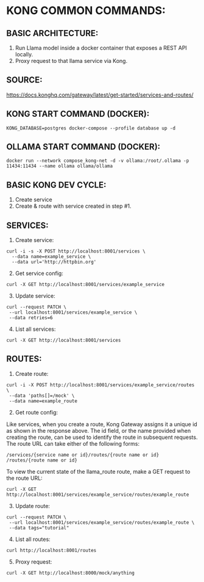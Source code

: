 # KONG COMMON COMMANDS:

## BASIC ARCHITECTURE:

1. Run Llama model inside a docker container that exposes a REST API locally.
2. Proxy request to that llama service via Kong.

## SOURCE:

https://docs.konghq.com/gateway/latest/get-started/services-and-routes/

## KONG START COMMAND (DOCKER):

```
KONG_DATABASE=postgres docker-compose --profile database up -d  
```

## OLLAMA START COMMAND (DOCKER):

```
docker run --network compose_kong-net -d -v ollama:/root/.ollama -p 11434:11434 --name ollama ollama/ollama
```

## BASIC KONG DEV CYCLE:

1. Create service
2. Create & route with service created in step #1.

## SERVICES:

1. Create service:

```
curl -i -s -X POST http://localhost:8001/services \
  --data name=example_service \
  --data url='http://httpbin.org'
```

2. Get service config:

```
curl -X GET http://localhost:8001/services/example_service
```

3. Update service:

```
curl --request PATCH \
 --url localhost:8001/services/example_service \
 --data retries=6
```

4. List all services:

```
curl -X GET http://localhost:8001/services
```

## ROUTES:

1. Create route:

```
curl -i -X POST http://localhost:8001/services/example_service/routes \
 --data 'paths[]=/mock' \
 --data name=example_route
```

2. Get route config:

Like services, when you create a route, Kong Gateway assigns it a unique id as shown in the response above. The id field, or the name provided when creating the route, can be used to identify the route in subsequent requests. The route URL can take either of the following forms:

`/services/{service name or id}/routes/{route name or id}`
`/routes/{route name or id}`

To view the current state of the llama_route route, make a GET request to the route URL:

```
curl -X GET http://localhost:8001/services/example_service/routes/example_route
```

3. Update route:

```
curl --request PATCH \
 --url localhost:8001/services/example_service/routes/example_route \
 --data tags="tutorial"
```

4. List all routes:

```
curl http://localhost:8001/routes
```

5. Proxy request:

```
curl -X GET http://localhost:8000/mock/anything
```
